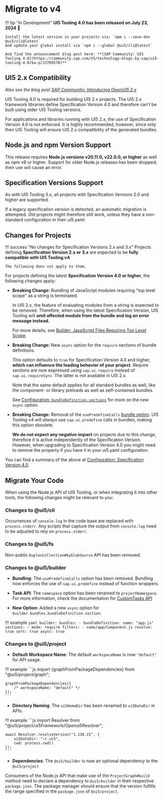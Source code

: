 # Migrate to v4

!!! tip "In Development"
    **UI5 Tooling 4.0 has been released on July 23, 2024 🎉**

    Install the latest version in your projects via: `npm i --save-dev @ui5/cli@latest`  
    And update your global install via `npm i --global @ui5/cli@latest`

    And find the announcement blog post here: **[SAP Community: UI5 Tooling 4.0](https://community.sap.com/t5/technology-blogs-by-sap/ui5-tooling-4-0/ba-p/13769578)**

## UI5 2.x Compatibility

*Also see the blog post [SAP Community: Introducing OpenUI5 2.x](https://community.sap.com/t5/open-source-blogs/introducing-openui5-2-x/ba-p/13580633)*

UI5 Tooling 4.0 is required for building UI5 2.x projects. The UI5 2.x framework libraries define Specification Version 4.0 and therefore can't be built using older UI5 Tooling versions.

For applications and libraries running with UI5 2.x, the use of Specification Version 4.0 is not enforced. It is highly recommended, however, since only then UI5 Tooling will ensure UI5 2.x compatibility of the generated bundles.

## Node.js and npm Version Support

This release requires **Node.js versions v20.11.0, v22.0.0, or higher** as well as npm v8 or higher.
Support for older Node.js releases has been dropped; their use will cause an error.

## Specification Versions Support

As with UI5 Tooling 3.x, all projects with Specification Versions 2.0 and higher are supported.

If a legacy specification version is detected, an automatic migration is attempted.
Old projects might therefore still work, unless they have a non-standard configuration in their ui5.yaml.

## Changes for Projects

!!! success "No changes for Specification Versions 2.x and 3.x"
    Projects defining **Specification Version 2.x or 3.x** are expected to be **fully compatible with UI5 Tooling v4**

    The following does not apply to them.

For projects defining the latest **Specification Version 4.0 or higher**, the following changes apply:

* **Breaking Change:** Bundling of JavaScript modules requiring "top level scope" as a string is terminated. 
    
    In UI5 2.x, the feature of evaluating modules from a string is expected to be removed. Therefore, when using the latest Specification Version, UI5 Tooling will **omit affected module from the bundle and log an error message instead.**

    For more details, see [Builder: JavaScript Files Requiring Top Level Scope](../pages/Builder.md#javascript-files-requiring-top-level-scope).

* **Breaking Change:** New `async` option for the `require` sections of bundle definitions.
    
    This option defaults to `true` for Specification Version 4.0 and higher, **which can influence the loading behavior of your project**. Require sections are now expressed using `sap.ui.require` instead of `sap.ui.requireSync`. The latter is not available in UI5 2.x.

    Note that the same default applies for all standard bundles as well, like the component- or library preloads as well as self-contained bundles.

    See [Configuration: `bundleDefinition.sections`](../pages/Configuration.md#properties) for more on the new `async` option.

* **Breaking Change:** Removal of the `usePredefineCalls` [bundle option](../pages/Configuration.md#properties). UI5 Tooling v4 will _always_ use `sap.ui.predefine` calls in bundles, making this option obsolete.
    
    **We do not expect any negative impact** on projects due to this change, therefore it is active independently of the Specification Version. However, when upgrading to Specification Version 4.0 you might need to remove the property if you have it in your ui5.yaml configuration.

You can find a summary of the above at [Configuration: Specification Version 4.0](../pages/Configuration.md#specification-version-40).

## Migrate Your Code

When using the Node.js API of UI5 Tooling, or when integrating it into other tools, the following changes might be relevant to you:

### Changes to @ui5/cli

Occurrences of `console.log` in the code base are replaced with `process.stderr`.
Аny scripts that capture the output from `console.log` need to be adjusted to rely on `process.stderr`.

### Changes to @ui5/fs

Non-public `DuplexCollection#byGlobSource` API has been removed.

### Changes to @ui5/builder

- **Bundling**: The `usePredefineCalls` option has been removed. Bundling now enforces the use of `sap.ui.predefine` instead of function wrappers.  

- **Task API**: The `namespace` option has been renamed to `projectNamespace`. For more information, check the documentation for [CustomTasks API](../pages/extensibility/CustomTasks.md#task-implementation)  

- **New Option**: Added a new `async` option for `builder.bundles.bundleDefinition.section`.

!!! example
    ```yaml
    builder:
      bundles:
        - bundleDefinition:
            name: "app.js"
            sections:
              - mode: require
                filters:
                  - some/app/Component.js
                resolve: true
                sort: true
                async: true
    ```

### Changes to @ui5/project

- **Default Workspace Name**: The default `workspaceName` is now `"default"` for API usage.

!!! example
    ```js
    import {graphFromPackageDependencies} from "@ui5/project/graph";
	
	graphFromPackageDependencies({
		/* workspaceName: "default" */
	});
    ```

- **Directory Naming**: The `ui5HomeDir` has been renamed to `ui5DataDir` in APIs.

!!! example
    ```js
    import Resolver from "@ui5/project/ui5Framework/Openui5Resolver";

    await Resolver.resolveVersion("1.120.15", {
        ui5DataDir: "~/.ui5",
        cwd: process.cwd()
    });
    ```

- **Dependencies**: The `@ui5/builder` is now an optional dependency to the `@ui5/project`

Consumers of the Node.js API that make use of the `ProjectGraph#build` method need to declare a dependency to `@ui5/builder` in their respective `package.json`. The package manager should ensure that the version fulfills the range specified in the `package.json` of `@ui5/project`.
